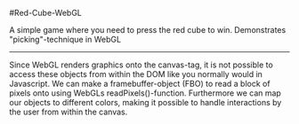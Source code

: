 #Red-Cube-WebGL

A simple game where you need to press the red cube to win. Demonstrates "picking"-technique in WebGL
<hr>
Since WebGL renders graphics onto the canvas-tag, it is not possible to access these objects from within the DOM like you normally would in Javascript. We can make a framebuffer-object (FBO) to read a block of pixels onto using WebGLs readPixels()-function. Furthermore we can map our objects to different colors, making it possible to handle interactions by the user from within the canvas. 
